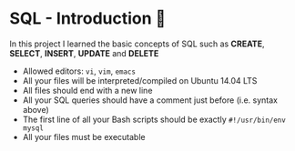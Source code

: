 # SQL - Introduction :bookmark_tabs:

In this project I learned the basic concepts of SQL such as **CREATE**, **SELECT**, **INSERT**, **UPDATE** and **DELETE**


* Allowed editors: ```vi```, ```vim```, ```emacs```
* All your files will be interpreted/compiled on Ubuntu 14.04 LTS
* All files should end with a new line
* All your SQL queries should have a comment just before (i.e. syntax above)
* The first line of all your Bash scripts should be exactly ```#!/usr/bin/env mysql```
* All your files must be executable




